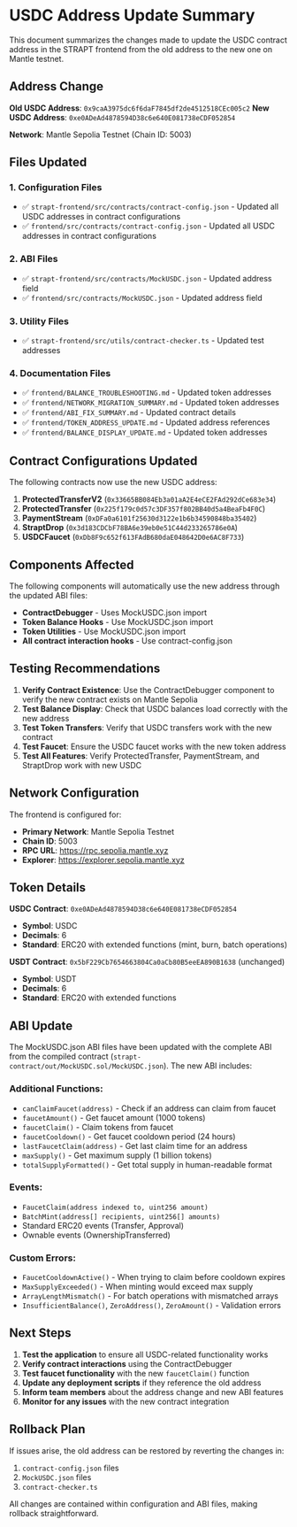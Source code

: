 # USDC Address Update Summary

This document summarizes the changes made to update the USDC contract address in the STRAPT frontend from the old address to the new one on Mantle testnet.

## Address Change

**Old USDC Address**: `0x9caA3975dc6f6daF7845df2de4512518CEc005c2`
**New USDC Address**: `0xe0ADeAd4878594D38c6e640E081738eCDF052854`

**Network**: Mantle Sepolia Testnet (Chain ID: 5003)

## Files Updated

### 1. Configuration Files
- ✅ `strapt-frontend/src/contracts/contract-config.json` - Updated all USDC addresses in contract configurations
- ✅ `frontend/src/contracts/contract-config.json` - Updated all USDC addresses in contract configurations

### 2. ABI Files
- ✅ `strapt-frontend/src/contracts/MockUSDC.json` - Updated address field
- ✅ `frontend/src/contracts/MockUSDC.json` - Updated address field

### 3. Utility Files
- ✅ `strapt-frontend/src/utils/contract-checker.ts` - Updated test addresses

### 4. Documentation Files
- ✅ `frontend/BALANCE_TROUBLESHOOTING.md` - Updated token addresses
- ✅ `frontend/NETWORK_MIGRATION_SUMMARY.md` - Updated token addresses
- ✅ `frontend/ABI_FIX_SUMMARY.md` - Updated contract details
- ✅ `frontend/TOKEN_ADDRESS_UPDATE.md` - Updated address references
- ✅ `frontend/BALANCE_DISPLAY_UPDATE.md` - Updated token addresses

## Contract Configurations Updated

The following contracts now use the new USDC address:

1. **ProtectedTransferV2** (`0x33665BB084Eb3a01aA2E4eCE2FAd292dCe683e34`)
2. **ProtectedTransfer** (`0x225f179c0d57c3DF357f802BB40d5a4BeaFb4F0C`)
3. **PaymentStream** (`0xDFa0a6101f25630d3122e1b6b34590848ba35402`)
4. **StraptDrop** (`0x3d183CDCbF78BA6e39eb0e51C44d233265786e0A`)
5. **USDCFaucet** (`0xDb8F9c652f613FAdB680daE048642D0e6AC8F733`)

## Components Affected

The following components will automatically use the new address through the updated ABI files:

- **ContractDebugger** - Uses MockUSDC.json import
- **Token Balance Hooks** - Use MockUSDC.json import
- **Token Utilities** - Use MockUSDC.json import
- **All contract interaction hooks** - Use contract-config.json

## Testing Recommendations

1. **Verify Contract Existence**: Use the ContractDebugger component to verify the new contract exists on Mantle Sepolia
2. **Test Balance Display**: Check that USDC balances load correctly with the new address
3. **Test Token Transfers**: Verify that USDC transfers work with the new contract
4. **Test Faucet**: Ensure the USDC faucet works with the new token address
5. **Test All Features**: Verify ProtectedTransfer, PaymentStream, and StraptDrop work with new USDC

## Network Configuration

The frontend is configured for:
- **Primary Network**: Mantle Sepolia Testnet
- **Chain ID**: 5003
- **RPC URL**: https://rpc.sepolia.mantle.xyz
- **Explorer**: https://explorer.sepolia.mantle.xyz

## Token Details

**USDC Contract**: `0xe0ADeAd4878594D38c6e640E081738eCDF052854`
- **Symbol**: USDC
- **Decimals**: 6
- **Standard**: ERC20 with extended functions (mint, burn, batch operations)

**USDT Contract**: `0x5bF229Cb7654663804Ca0aCb80B5eeEA890B1638` (unchanged)
- **Symbol**: USDT
- **Decimals**: 6
- **Standard**: ERC20 with extended functions

## ABI Update

The MockUSDC.json ABI files have been updated with the complete ABI from the compiled contract (`strapt-contract/out/MockUSDC.sol/MockUSDC.json`). The new ABI includes:

### Additional Functions:
- `canClaimFaucet(address)` - Check if an address can claim from faucet
- `faucetAmount()` - Get faucet amount (1000 tokens)
- `faucetClaim()` - Claim tokens from faucet
- `faucetCooldown()` - Get faucet cooldown period (24 hours)
- `lastFaucetClaim(address)` - Get last claim time for an address
- `maxSupply()` - Get maximum supply (1 billion tokens)
- `totalSupplyFormatted()` - Get total supply in human-readable format

### Events:
- `FaucetClaim(address indexed to, uint256 amount)`
- `BatchMint(address[] recipients, uint256[] amounts)`
- Standard ERC20 events (Transfer, Approval)
- Ownable events (OwnershipTransferred)

### Custom Errors:
- `FaucetCooldownActive()` - When trying to claim before cooldown expires
- `MaxSupplyExceeded()` - When minting would exceed max supply
- `ArrayLengthMismatch()` - For batch operations with mismatched arrays
- `InsufficientBalance()`, `ZeroAddress()`, `ZeroAmount()` - Validation errors

## Next Steps

1. **Test the application** to ensure all USDC-related functionality works
2. **Verify contract interactions** using the ContractDebugger
3. **Test faucet functionality** with the new `faucetClaim()` function
4. **Update any deployment scripts** if they reference the old address
5. **Inform team members** about the address change and new ABI features
6. **Monitor for any issues** with the new contract integration

## Rollback Plan

If issues arise, the old address can be restored by reverting the changes in:
1. `contract-config.json` files
2. `MockUSDC.json` files
3. `contract-checker.ts`

All changes are contained within configuration and ABI files, making rollback straightforward.
